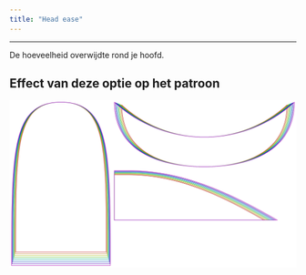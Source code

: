 ```yaml
---
title: "Head ease"
---
```


***

De hoeveelheid overwijdte rond je hoofd.

## Effect van deze optie op het patroon

![Deze afbeelding toont het effect van deze optie door meerdere varianten die een andere waarde hebben voor deze optie te vervangen](holmes_headease_sample.svg "Effect van deze optie op het patroon")
